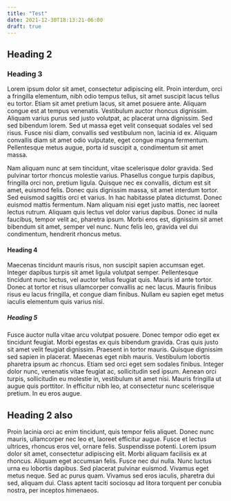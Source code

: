 ```yaml
---
title: "Test"
date: 2021-12-30T18:13:21-06:00
draft: true
---
```


## Heading 2

### Heading 3

Lorem ipsum dolor sit amet, consectetur adipiscing elit. Proin interdum, orci a fringilla elementum, nibh odio tempus tellus, sit amet suscipit lacus tellus eu tortor. Etiam sit amet pretium lacus, sit amet posuere ante. Aliquam congue est at tempus venenatis. Vestibulum auctor rhoncus dignissim. Aliquam varius purus sed justo volutpat, ac placerat urna dignissim. Sed sed bibendum lorem. Sed ut massa eget velit consequat sodales vel sed risus. Fusce nisi diam, convallis sed vestibulum non, lacinia id ex. Aliquam convallis diam sit amet odio vulputate, eget congue magna fermentum. Pellentesque metus augue, porta id suscipit a, condimentum sit amet massa.

Nam aliquam nunc at sem tincidunt, vitae scelerisque dolor gravida. Sed pulvinar tortor rhoncus molestie varius. Phasellus congue turpis dapibus, fringilla orci non, pretium ligula. Quisque nec ex convallis, dictum est sit amet, euismod felis. Donec quis dignissim massa, sit amet interdum tortor. Sed euismod sagittis orci et varius. In hac habitasse platea dictumst. Donec euismod mattis fermentum. Nam aliquam nisi eget justo mattis, nec laoreet lectus rutrum. Aliquam quis lectus vel dolor varius dapibus. Donec id nulla faucibus, tempor velit ac, pharetra ipsum. Morbi eros est, dignissim sit amet bibendum sit amet, semper vel nunc. Nunc felis leo, gravida vel dui condimentum, hendrerit rhoncus metus.

#### Heading 4

Maecenas tincidunt mauris risus, non suscipit sapien accumsan eget. Integer dapibus turpis sit amet ligula volutpat semper. Pellentesque tincidunt nunc lectus, vel auctor tellus feugiat quis. Mauris id ante tortor. Donec at tortor et risus ullamcorper convallis ac nec lacus. Mauris finibus risus eu lacus fringilla, et congue diam finibus. Nullam eu sapien eget metus iaculis elementum quis varius nisi.

##### Heading 5

Fusce auctor nulla vitae arcu volutpat posuere. Donec tempor odio eget ex tincidunt feugiat. Morbi egestas ex quis bibendum gravida. Cras quis justo sit amet velit feugiat dignissim. Praesent in tortor mauris. Quisque dignissim sed sapien in placerat. Maecenas eget nibh mauris. Vestibulum lobortis pharetra ipsum ac rhoncus. Etiam sed orci eget sem sodales finibus. Integer dolor nunc, venenatis vitae feugiat ac, sollicitudin sed ipsum. Aenean orci turpis, sollicitudin eu molestie in, vestibulum sit amet nisi. Mauris fringilla ut augue quis porttitor. In efficitur nibh leo, at consectetur nunc scelerisque pretium. In eu eros augue.

## Heading 2 also

Proin lacinia orci ac enim tincidunt, quis tempor felis aliquet. Donec nunc mauris, ullamcorper nec leo et, laoreet efficitur augue. Fusce et lectus ultrices, rhoncus eros vel, ornare felis. Suspendisse potenti. Lorem ipsum dolor sit amet, consectetur adipiscing elit. Morbi aliquam facilisis ex at rhoncus. Aliquam eget accumsan felis. Fusce nec dui nulla. Nunc luctus urna eu lobortis dapibus. Sed placerat pulvinar euismod. Vivamus eget metus neque. Sed ac purus quam. Vivamus sed eros iaculis, pharetra dui sed, aliquam dui. Class aptent taciti sociosqu ad litora torquent per conubia nostra, per inceptos himenaeos.
